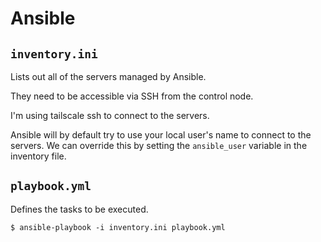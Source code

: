 # Ansible

## `inventory.ini`

Lists out all of the servers managed by Ansible.

They need to be accessible via SSH from the control node.

I'm using tailscale ssh to connect to the servers.

Ansible will by default try to use your local user's name to connect to the servers. We can override this by setting the `ansible_user` variable in the inventory file.

## `playbook.yml`

Defines the tasks to be executed.

```
$ ansible-playbook -i inventory.ini playbook.yml
```
